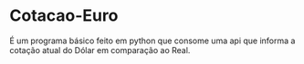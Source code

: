 # Cotacao-Euro
É um programa básico feito em python que consome uma api que informa a cotação atual do Dólar em comparação ao Real.
